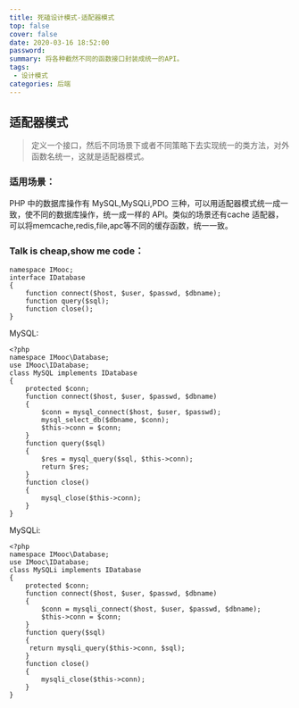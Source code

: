 ```yaml
---
title: 死磕设计模式-适配器模式
top: false
cover: false
date: 2020-03-16 18:52:00
password:
summary: 将各种截然不同的函数接口封装成统一的API。
tags:
 - 设计模式
categories: 后端
---
```


## 适配器模式
> 定义一个接口，然后不同场景下或者不同策略下去实现统一的类方法，对外函数名统一，这就是适配器模式。

### 适用场景：
PHP 中的数据库操作有 MySQL,MySQLi,PDO 三种，可以用适配器模式统一成一致，使不同的数据库操作，统一成一样的 API。类似的场景还有cache 适配器，可以将memcache,redis,file,apc等不同的缓存函数，统一一致。

### Talk is cheap,show me code：

````
namespace IMooc;
interface IDatabase
{
    function connect($host, $user, $passwd, $dbname);
    function query($sql);
    function close();
}
````

MySQL:

````
<?php
namespace IMooc\Database;
use IMooc\IDatabase;
class MySQL implements IDatabase
{
    protected $conn;
    function connect($host, $user, $passwd, $dbname)
    {
        $conn = mysql_connect($host, $user, $passwd);
        mysql_select_db($dbname, $conn);
        $this->conn = $conn;
    }
    function query($sql)
    {
        $res = mysql_query($sql, $this->conn);
        return $res;
    }
    function close()
    {
        mysql_close($this->conn);
    }
}
````

MySQLi:

````
<?php
namespace IMooc\Database;
use IMooc\IDatabase;
class MySQLi implements IDatabase
{
    protected $conn;
    function connect($host, $user, $passwd, $dbname)
    {
        $conn = mysqli_connect($host, $user, $passwd, $dbname);
        $this->conn = $conn;
    }
    function query($sql)
    {
     return mysqli_query($this->conn, $sql);
    }
    function close()
    {
        mysqli_close($this->conn);
    }
}
````


